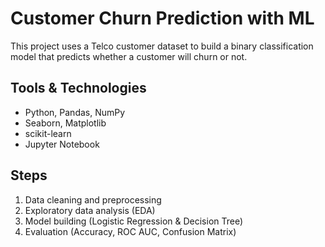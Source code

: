 
# Customer Churn Prediction with ML

This project uses a Telco customer dataset to build a binary classification model that predicts whether a customer will churn or not.

## Tools & Technologies
- Python, Pandas, NumPy
- Seaborn, Matplotlib
- scikit-learn
- Jupyter Notebook

## Steps
1. Data cleaning and preprocessing
2. Exploratory data analysis (EDA)
3. Model building (Logistic Regression & Decision Tree)
4. Evaluation (Accuracy, ROC AUC, Confusion Matrix)
